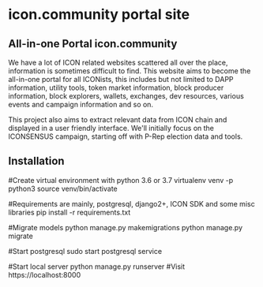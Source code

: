 # icon.community portal site

## All-in-one Portal icon.community

We have a lot of ICON related websites scattered all over the place, information is sometimes difficult to find.
This website aims to become the all-in-one portal for all ICONists, this includes but not limited to DAPP information,
utility tools, token market information, block producer information, block explorers, wallets, exchanges, dev resources,
various events and campaign information and so on.

This project also aims to extract relevant data from ICON chain and displayed in a user friendly interface.
We'll initially focus on the ICONSENSUS campaign, starting off with P-Rep election data and tools.

## Installation

#Create virtual environment with python 3.6 or 3.7
virtualenv venv -p python3 
source venv/bin/activate 

#Requirements are mainly, postgresql, django2+, ICON SDK and some misc libraries
pip install -r requirements.txt 

#Migrate models
python manage.py makemigrations 
python manage.py migrate 

#Start postgresql
sudo start postgresql service 

#Start local server
python manage.py runserver 
#Visit
https://localhost:8000 

